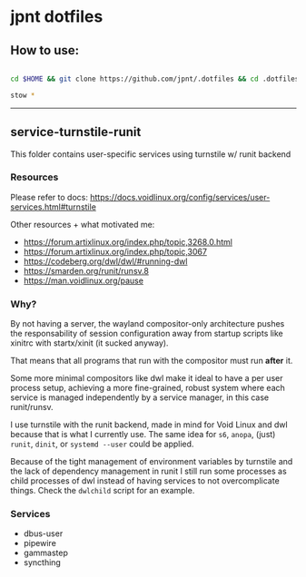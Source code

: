 # jpnt dotfiles

## How to use:

```sh

cd $HOME && git clone https://github.com/jpnt/.dotfiles && cd .dotfiles

stow *

```

---

## service-turnstile-runit

This folder contains user-specific services using turnstile w/ runit backend

### Resources

Please refer to docs: https://docs.voidlinux.org/config/services/user-services.html#turnstile

Other resources + what motivated me:
  - https://forum.artixlinux.org/index.php/topic,3268.0.html
  - https://forum.artixlinux.org/index.php/topic,3067
  - https://codeberg.org/dwl/dwl/#running-dwl
  - https://smarden.org/runit/runsv.8
  - https://man.voidlinux.org/pause

### Why?

By not having a server, the wayland compositor-only architecture
pushes the responsability of session configuration away from
startup scripts like xinitrc with startx/xinit (it sucked anyway).

That means that all programs that run with the compositor
must run **after** it.

Some more minimal compositors like dwl make it ideal to have
a per user process setup, achieving a more fine-grained, robust
system where each service is managed independently by a service
manager, in this case runit/runsv.

I use turnstile with the runit backend, made in mind for
Void Linux and dwl because that is what I currently use.
The same idea for `s6`, `anopa`, (just) `runit`, `dinit`,
or `systemd --user` could be applied.

Because of the tight management of environment variables by turnstile
and the lack of dependency management in runit I still run some processes as child 
processes of dwl instead of having services to not overcomplicate things.
Check the `dwlchild` script for an example.

### Services

- dbus-user
- pipewire
- gammastep
- syncthing
